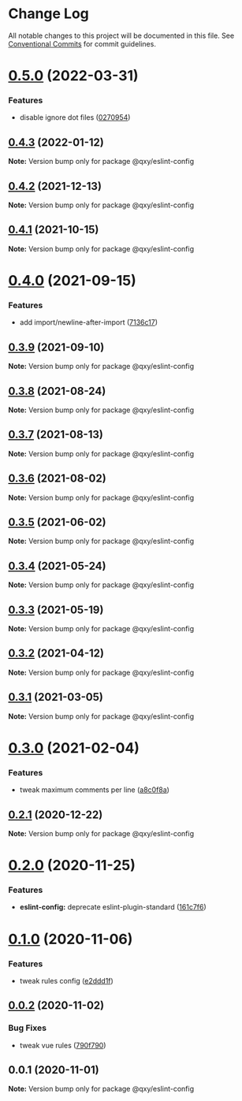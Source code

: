 # Change Log

All notable changes to this project will be documented in this file.
See [Conventional Commits](https://conventionalcommits.org) for commit guidelines.

# [0.5.0](https://github.com/qxy-fe/configs/compare/@qxy/eslint-config@0.4.3...@qxy/eslint-config@0.5.0) (2022-03-31)


### Features

* disable ignore dot files ([0270954](https://github.com/qxy-fe/configs/commit/027095451746194599328b5d5ee8fbc1a321fe76))





## [0.4.3](https://github.com/qxy-fe/configs/compare/@qxy/eslint-config@0.4.2...@qxy/eslint-config@0.4.3) (2022-01-12)

**Note:** Version bump only for package @qxy/eslint-config





## [0.4.2](https://github.com/qxy-fe/configs/compare/@qxy/eslint-config@0.4.1...@qxy/eslint-config@0.4.2) (2021-12-13)

**Note:** Version bump only for package @qxy/eslint-config





## [0.4.1](https://github.com/qxy-fe/configs/compare/@qxy/eslint-config@0.4.0...@qxy/eslint-config@0.4.1) (2021-10-15)

**Note:** Version bump only for package @qxy/eslint-config





# [0.4.0](https://github.com/qxy-fe/configs/compare/@qxy/eslint-config@0.3.9...@qxy/eslint-config@0.4.0) (2021-09-15)


### Features

* add import/newline-after-import ([7136c17](https://github.com/qxy-fe/configs/commit/7136c17daaab0e20d1e11ba857a33ebc3399c6a8))





## [0.3.9](https://github.com/qxy-fe/configs/compare/@qxy/eslint-config@0.3.8...@qxy/eslint-config@0.3.9) (2021-09-10)

**Note:** Version bump only for package @qxy/eslint-config





## [0.3.8](https://github.com/qxy-fe/configs/compare/@qxy/eslint-config@0.3.7...@qxy/eslint-config@0.3.8) (2021-08-24)

**Note:** Version bump only for package @qxy/eslint-config





## [0.3.7](https://github.com/qxy-fe/configs/compare/@qxy/eslint-config@0.3.6...@qxy/eslint-config@0.3.7) (2021-08-13)

**Note:** Version bump only for package @qxy/eslint-config





## [0.3.6](https://github.com/qxy-fe/configs/compare/@qxy/eslint-config@0.3.5...@qxy/eslint-config@0.3.6) (2021-08-02)

**Note:** Version bump only for package @qxy/eslint-config

## [0.3.5](https://github.com/qxy-fe/configs/compare/@qxy/eslint-config@0.3.4...@qxy/eslint-config@0.3.5) (2021-06-02)

**Note:** Version bump only for package @qxy/eslint-config

## [0.3.4](https://github.com/qxy-fe/configs/compare/@qxy/eslint-config@0.3.3...@qxy/eslint-config@0.3.4) (2021-05-24)

**Note:** Version bump only for package @qxy/eslint-config

## [0.3.3](https://github.com/qxy-fe/configs/compare/@qxy/eslint-config@0.3.2...@qxy/eslint-config@0.3.3) (2021-05-19)

**Note:** Version bump only for package @qxy/eslint-config

## [0.3.2](https://github.com/qxy-fe/configs/compare/@qxy/eslint-config@0.3.1...@qxy/eslint-config@0.3.2) (2021-04-12)

**Note:** Version bump only for package @qxy/eslint-config

## [0.3.1](https://github.com/qxy-fe/configs/compare/@qxy/eslint-config@0.3.0...@qxy/eslint-config@0.3.1) (2021-03-05)

**Note:** Version bump only for package @qxy/eslint-config

# [0.3.0](https://github.com/qxy-fe/configs/compare/@qxy/eslint-config@0.2.1...@qxy/eslint-config@0.3.0) (2021-02-04)

### Features

-   tweak maximum comments per line ([a8c0f8a](https://github.com/qxy-fe/configs/commit/a8c0f8a6f31e78fe204d89eafcc62a04eda2d9bf))

## [0.2.1](https://github.com/qxy-fe/configs/compare/@qxy/eslint-config@0.2.0...@qxy/eslint-config@0.2.1) (2020-12-22)

**Note:** Version bump only for package @qxy/eslint-config

# [0.2.0](https://github.com/qxy-fe/configs/compare/@qxy/eslint-config@0.1.0...@qxy/eslint-config@0.2.0) (2020-11-25)

### Features

-   **eslint-config:** deprecate eslint-plugin-standard ([161c7f6](https://github.com/qxy-fe/configs/commit/161c7f60b574d8ec8a0cfc0e33cf1146b86fe377))

# [0.1.0](https://github.com/qxy-fe/configs/compare/@qxy/eslint-config@0.0.2...@qxy/eslint-config@0.1.0) (2020-11-06)

### Features

-   tweak rules config ([e2ddd1f](https://github.com/qxy-fe/configs/commit/e2ddd1f14cb9e2774f5c439a1f98af7ad868ce0f))

## [0.0.2](https://github.com/qxy-fe/configs/compare/@qxy/eslint-config@0.0.1...@qxy/eslint-config@0.0.2) (2020-11-02)

### Bug Fixes

-   tweak vue rules ([790f790](https://github.com/qxy-fe/configs/commit/790f790cce1442ba96a345eefd5f25655a0fbb3f))

## 0.0.1 (2020-11-01)

**Note:** Version bump only for package @qxy/eslint-config
